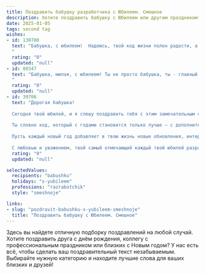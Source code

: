 ```yaml
---
title: Поздравить бабушку разработчика с Юбилеем. Смешное
description: Хотите поздравить бабушку с Юбилеем или другим праздником? Наш ИИ создаст незабываемое поздравление, а вы обязательно выделитесь среди других.  
date: 2025-01-05
tags: second tag
wishes:
- id: 130700
  text: "Бабушка, с юбилеем!  Надеюсь, твой код жизни полон радости, а баги — это всего лишь забавные морщинки от смеха!  Желаю тебе столько здоровья, чтобы хватило на обновление системы ещё на сто лет, и чтобы все твои \"дедлайны\" были только на вкусные пирожки!
  "
  rating: "0"
  updated: "null"
- id: 80347
  text: "Бабушка, милая, с юбилеем! Ты не просто бабушка, ты - главный разработчик в семейной корпорации \"Любовь и забота\"!  Ты создала самый лучший код нашей жизни - код счастья, добра и бесконечного позитива!  Поздравляем с днём рождения и желаем тебе новых, интересных проектов,  чтобы твоя  жизнь  была  наполнена  \"багами\"  только  от  счастья  и  нежных  объятий!
  "
  rating: "0"
  updated: "null"
- id: 39706
  text: "Дорогая бабушка!
  
  Сегодня твой юбилей, и я спешу поздравить тебя с этим замечательным событием! Ты, как опытный разработчик, всегда находишь оптимальные решения даже в самых сложных ситуациях – будь то запутанные жизненные алгоритмы или не очень удачные рецепты твоих пирожков!
  
  Ты словно код, который с годами становится только лучше – с дополнительными функциями, исправлениями ошибок и уникальными фишками!
  
  Пусть каждый новый год добавляет в твою жизнь новые обновления, интересные задачи и радостные события! Желаю тебе, чтобы все «баги» обходили стороной, а задуманные проекты выходили только «в продакшен»!
  
  С любовью и уважением, твой самый отмечающий каждый твой юбилей разработчик!"
  rating: "0"
  updated: "null"

selectedValues:
  recipients: "babushku"
  holidays: "s-yubileem"
  professions: "razrabotchik"
  style: "smeshnoje"

links:
- slug: "pozdravit-babushku-s-yubileem-smeshnoje"
  title: "Поздравить бабушку с Юбилеем. Смешное"
---
```


Здесь вы найдете отличную подборку поздравлений на любой случай.
Хотите поздравить друга с днём рождения, коллегу с профессиональным праздником или близких с Новым годом? У нас есть всё, чтобы сделать ваш поздравительный текст незабываемым. Выбирайте нужную категорию и находите лучшие слова для ваших близких и друзей!
